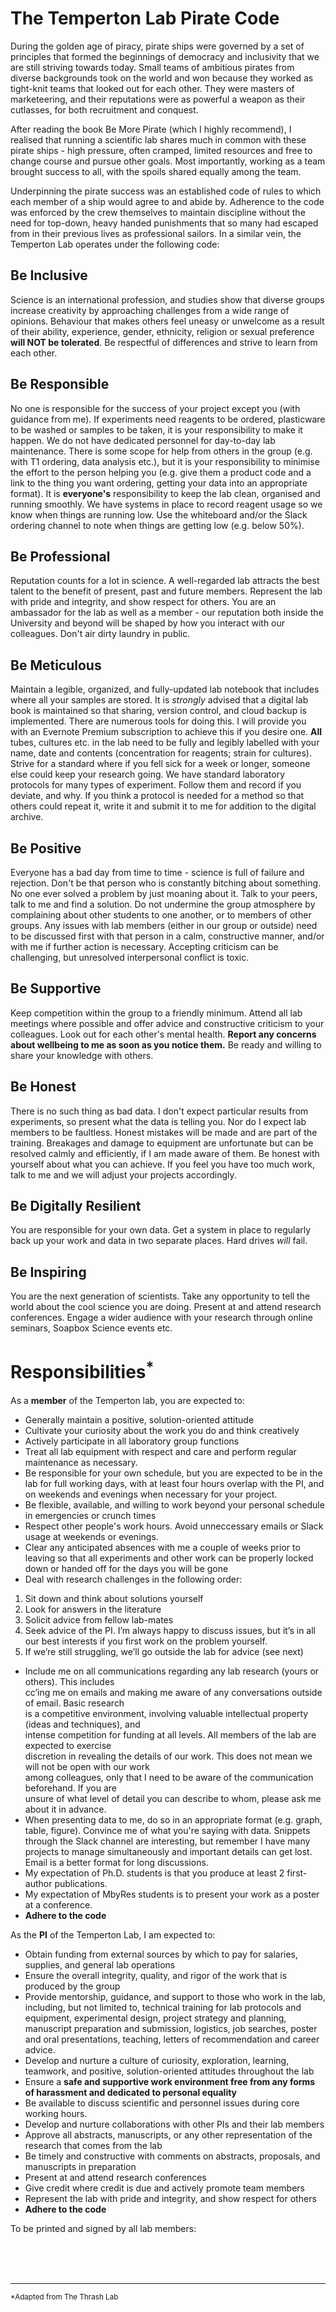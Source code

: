 # The Temperton Lab Pirate Code

During the golden age of piracy, pirate ships were governed by a set of principles that formed the beginnings of democracy and inclusivity that we are still striving towards today. Small teams of ambitious pirates from diverse backgrounds took on the world and won because they worked as tight-knit teams that looked out for each other. They were masters of marketeering, and their reputations were as powerful a weapon as their cutlasses, for both recruitment and conquest. 

After reading the book Be More Pirate (which I highly recommend), I realised that running a scientific lab shares much in common with these pirate ships - high pressure, often cramped, limited resources and free to change course and pursue other goals. Most importantly, working as a team brought success to all, with the spoils shared equally among the team.

Underpinning the pirate success was an established code of rules to which each member of a ship would agree to and abide by. Adherence to the code was enforced by the crew themselves to maintain discipline without the need for top-down, heavy handed punishments that so many had escaped from in their previous lives as professional sailors. In a similar vein, the Temperton Lab operates under the following code: 

## Be Inclusive
Science is an international profession, and studies show that diverse groups increase creativity by approaching challenges from a wide range of opinions. Behaviour that makes others feel uneasy or unwelcome as a result of their ability, experience, gender, ethnicity, religion or sexual preference **will NOT be tolerated**. Be respectful of differences and strive to learn from each other.

## Be Responsible
No one is responsible for the success of your project except you (with guidance from me). If experiments need reagents to be ordered, plasticware to be washed or samples to be taken, it is your responsibility to make it happen. We do not have dedicated personnel for day-to-day lab maintenance. There is some scope for help from others in the group (e.g. with T1 ordering, data analysis etc.), but it is your responsibility to minimise the effort to the person helping you (e.g. give them a product code and a link to the thing you want ordering, getting your data into an appropriate format). It is **everyone's** responsibility to keep the lab clean, organised and running smoothly. We have systems in place to record reagent usage so we know when things are running low. Use the whiteboard and/or the Slack ordering channel to note when things are getting low (e.g. below 50%).

## Be Professional
Reputation counts for a lot in science. A well-regarded lab attracts the best talent to the benefit of present, past and future members. Represent the lab with pride	and	integrity, and show respect for others. You	are	an ambassador for	the	lab	as well as a member - our reputation both inside the University and beyond will be shaped by how you interact with our colleagues. Don't air dirty laundry in public.

## Be Meticulous
Maintain a legible, organized, and	fully-updated	lab	notebook that includes where all your samples are stored. It is *strongly* advised that a digital lab book is maintained so	that sharing, version	control, and cloud backup is implemented. There are numerous tools for doing this. I will provide you with an Evernote Premium subscription to achieve this if you desire one. **All** tubes, cultures etc. in the lab need to be fully and legibly labelled with your name, date and contents (concentration for reagents; strain for cultures). Strive for a standard where if you fell sick for a week or longer, someone else could keep your research going. We have standard laboratory protocols for many types of experiment. Follow them and record if you deviate, and why. If you think a protocol is needed for a method so that others could repeat it, write it and submit it to me for addition to the digital archive.

## Be Positive
Everyone has a bad day from time to time - science is full of failure and rejection. Don't be that person who is constantly bitching about something. No one ever solved a problem by just moaning about it. Talk to your peers, talk to me and find a solution. Do not undermine the group atmosphere by complaining about other students to one another, or to members of other groups. Any issues with lab members (either in our group or outside) need to be discussed first with that person in a calm, constructive manner, and/or with me if further action is necessary. Accepting criticism can be challenging, but unresolved interpersonal conflict is toxic.

## Be Supportive
Keep competition within the group to a friendly minimum. Attend all lab meetings where possible and offer advice and constructive criticism to your colleagues. Look out for each other's mental health. **Report any concerns about wellbeing to me as soon as you notice them.** Be ready and willing to share your knowledge with others.

## Be Honest
There is no such thing as bad data. I don't expect particular results from experiments, so present what the data is telling you. Nor do I expect lab members to be faultless. Honest mistakes will be made and are part of the training. Breakages and damage to equipment are unfortunate but can be resolved calmly and efficiently, if I am made aware of them. Be honest with yourself about what you can achieve. If you feel you have too much work, talk to me and we will adjust your projects accordingly.

## Be Digitally Resilient
You are responsible for your own data. Get a system in place to regularly back up your work and data in two separate places. Hard drives *will* fail. 

## Be Inspiring
You are the next generation of scientists. Take any opportunity to tell the world about the cool science you are doing. Present	at and	attend research conferences. Engage a wider audience with your research through online seminars, Soapbox Science events etc.

# Responsibilities<sup>*</sup>

As a **member** of the Temperton lab, you	are	expected to:

* Generally maintain a positive, solution-oriented attitude  
* Cultivate your curiosity about the work you do and think creatively  
* Actively participate in all laboratory group functions
* Treat all lab equipment with respect and care and perform regular maintenance as necessary.
* Be responsible for your own schedule, but you are expected to be in the lab for full working days, with at least four hours overlap with the PI, and on weekends and evenings when necessary for your project.
* Be flexible, available, and willing to work beyond your personal schedule in emergencies or crunch times
* Respect other people's work hours. Avoid unneccessary emails or Slack usage at weekends or evenings.
* Clear any anticipated absences with me a couple of weeks prior to leaving so that all experiments and other work can be properly locked down or handed off for the days you will be gone 
* Deal with research challenges in the following order:
1. Sit down and think about solutions yourself  
2. Look for answers in the literature  
3. Solicit advice from fellow lab-mates  
4. Seek advice of the PI. I’m always happy to discuss issues, but it’s in all our best interests if you first work on the problem yourself.  
5. If we’re still struggling, we’ll go outside the lab for advice (see next)  
* Include me on all communications regarding any lab research (yours or others). This includes  
cc’ing me on emails and making me aware of any conversations outside of email. Basic research  
is a competitive environment, involving valuable intellectual property (ideas and techniques), and  
intense competition for funding at all levels. All members of the lab are expected to exercise  
discretion in revealing the details of our work. This does not mean we will not be open with our work  
among colleagues, only that I need to be aware of the communication beforehand. If you are  
unsure of what level of detail you can describe to whom, please ask me about it in advance.
* When presenting data to me, do so in an appropriate format (e.g. graph, table, figure). Convince me of what you're saying with data. Snippets through the Slack channel are interesting, but remember I have many projects to manage simultaneously and important details can get lost. Email is a better format for long discussions.
* My expectation of Ph.D. students is that you produce at least 2 first-author publications.
* My expectation of MbyRes students is to present your work as a poster at a conference.
* **Adhere to the code**


As the **PI** of the Temperton Lab,	I	am expected	to:

* Obtain funding from external sources by which to pay for salaries, supplies, and general lab operations  
* Ensure the overall integrity, quality, and rigor of the work that is produced by the group 
* Provide mentorship, guidance, and support to those who work in the lab, including, but not limited to, technical training for lab protocols and equipment, experimental design, project strategy and planning, manuscript preparation and submission, logistics, job searches, poster and oral presentations, teaching, letters of recommendation and career advice.  
* Develop and nurture a culture of curiosity, exploration, learning, teamwork, and positive, solution-oriented attitudes throughout the lab  
* Ensure a **safe and supportive work environment free from any forms of harassment and dedicated to personal equality** 
* Be available to discuss scientific and personnel issues during core working hours.  
* Develop and nurture collaborations with other PIs and their lab members  
* Approve all abstracts, manuscripts, or any other representation of the research that comes from the lab  
* Be timely and constructive with comments on abstracts, proposals, and manuscripts in preparation  
* Present at and attend research conferences  
* Give credit where credit is due and actively promote team members  
* Represent the lab with pride and integrity, and show respect for others
* **Adhere to the code**


To be printed and signed by all lab members:

<br/>
<br/>
<br/>




-------------------------------------------

<sub>*Adapted from The Thrash Lab
